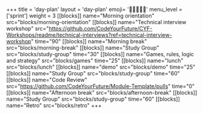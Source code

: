 +++
title = 'day-plan'
layout = 'day-plan'
emoji= '🧑🏾‍🤝‍🧑🏾'
menu_level = ['sprint']
weight = 3
[[blocks]]
name="Morning orientation"
src="blocks/morning-orientation"
[[blocks]]
name="Technical interview workshop"
src="https://github.com/CodeYourFuture/CYF-Workshops/readme/technical-interviews?ref=technical-interview-workshop"
time="90"
[[blocks]]
name="Morning break"
src="blocks/morning-break"
[[blocks]]
name="Study Group"
src="blocks/study-group"
time="30"
[[blocks]]
name="Games, rules, logic and strategy"
src="blocks/games"
time="25"
[[blocks]]
name="lunch"
src="blocks/lunch"
[[blocks]]
name="demo"
src="blocks/demo"
time="25"
[[blocks]]
name="Study Group"
src="blocks/study-group"
time="60"
[[blocks]]
name="Code Review"
src="https://github.com/CodeYourFuture/Module-Template/pulls"
time="0"
[[blocks]]
name="Afternoon break"
src="blocks/afternoon-break"
[[blocks]]
name="Study Group"
src="blocks/study-group"
time="60"
[[blocks]]
name="Retro"
src="blocks/retro"
+++
